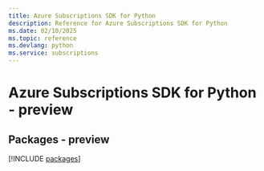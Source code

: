 ```yaml
---
title: Azure Subscriptions SDK for Python
description: Reference for Azure Subscriptions SDK for Python
ms.date: 02/10/2025
ms.topic: reference
ms.devlang: python
ms.service: subscriptions
---
```

# Azure Subscriptions SDK for Python - preview
## Packages - preview
[!INCLUDE [packages](subscriptions-index.md)]